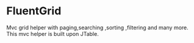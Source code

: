 # FluentGrid
Mvc grid helper with paging,searching ,sorting ,filtering and many more. This mvc helper is built upon JTable. 
